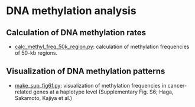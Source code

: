 # DNA methylation analysis
## Calculation of DNA methylation rates  
- [calc_methyl_freq_50k_region.py](./calc_methyl_freq_50k_region.py): calculation of methylation frequencies of 50-kb regions.
## Visualization of DNA methylation patterns
- [make_sup_fig6f.py](./make_sup_fig6f.py): visualization of methylation frequencies in cancer-related genes at a haplotype level (Supplementary Fig. S6; Haga, Sakamoto, Kajiya et al.) 
